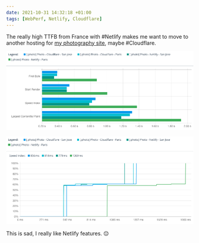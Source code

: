 ```yaml
---
date: 2021-10-31 14:32:18 +01:00
tags: [WebPerf, Netlify, Cloudflare]
---
```


The really high TTFB from France with #Netlify makes me want to move to another hosting for [my photography site](https://nicolas-hoizey.photo), maybe #Cloudflare.

![Dareboost graph showing the high TTFB on Netlify from France impacts the whole WebPerf](netlify-vs-cloudflare-ttfb-france-usa.png)

![Dareboost graph showing the impact on Speed Index of the high TTFB on Netlify from France](netlify-vs-cloudflare-speed-index-france-usa.png)

This is sad, I really like Netlify features. 😔
